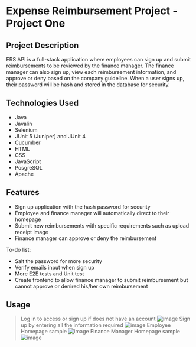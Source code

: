 # Expense Reimbursement Project - Project One

## Project Description

ERS API is a full-stack application where employees can sign up and submit reimbursements to be reviewed by the finance manager. The finance manager can also sign up, view each reimbursement information, and approve or deny based on the company guideline. When a user signs up, their password will be hash and stored in the database for security.

## Technologies Used

* Java
* Javalin
* Selenium
* JUnit 5 (Juniper) and JUnit 4
* Cucumber
* HTML
* CSS
* JavaScript
* PosgreSQL
* Apache

## Features

* Sign up application with the hash password for security
* Employee and finance manager will automatically direct to their homepage
* Submit new reimbursements with specific requirements such as upload receipt image
* Finance manager can approve or deny the reimbursement

To-do list:
* Salt the password for more security
* Verify emails input when sign up
* More E2E tests and Unit test
* Create frontend to allow finance manager to submit reimbursement but cannot approve or denired his/her own reimbursement

## Usage

> Log in to access or sign up if does not have an account
   ![image](https://user-images.githubusercontent.com/92035671/145692621-64977639-a7dc-4248-b3c0-9554cc29b8f8.png)
> Sign up by entering all the information required
   ![image](https://user-images.githubusercontent.com/92035671/145692636-12f53565-0f8e-4d59-aa0b-04c45a6bc3be.png)
> Employee Homepage sample
   ![image](https://user-images.githubusercontent.com/92035671/145692651-f061ba09-39db-412c-a8d4-d6772a47ea30.png)
> Finance Manager Homepage sample
   ![image](https://user-images.githubusercontent.com/92035671/145692667-311f58aa-8ddc-48f7-974f-ab59f218071d.png)
